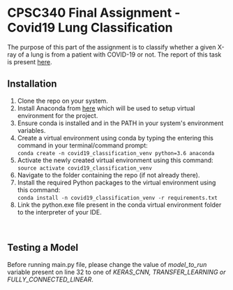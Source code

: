 # CPSC340 Final Assignment - Covid19 Lung Classification

The purpose of this part of the assignment is to classify whether a given X-ray of a lung is from a patient with COVID-19 or not. The report of this task is present [here](https://github.com/rish01/CPSC340_Covid19_Lung_Classification/blob/master/report/q2_covAId.pdf). 

## Installation
1. Clone the repo on your system. 
2. Install Anaconda from [here](https://www.anaconda.com/products/individual) which will be used to setup virtual environment for the project.
3. Ensure conda is installed and in the PATH in your system's environment variables. 
4. Create a virtual environment using conda by typing the entering this command in your terminal/command prompt: <br />
```conda create -n covid19_classification_venv python=3.6 anaconda```
5. Activate the newly created virtual environment using this command:<br />
```source activate covid19_classification_venv```
6. Navigate to the folder containing the repo (if not already there).
7. Install the required Python packages to the virtual environment using this command:<br />
```conda install -n covid19_classification_venv -r requirements.txt```
8. Link the python.exe file present in the conda virtual environment folder to the interpreter of your IDE. 

<br />

## Testing a Model
Before running main.py file, please change the value of *model_to_run* variable present on line 32 to one of *KERAS_CNN, TRANSFER_LEARNING or FULLY_CONNECTED_LINEAR*.
